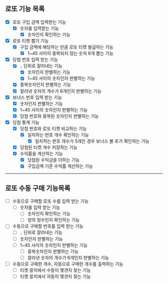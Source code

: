 ## 로또 기능 목록
- [x] 로또 구입 금액 입력받는 기능
    - [x] 숫자를 입력받는 기능
        - [x] 숫자인지 확인하는 기능
            
- [x] 로또 티켓 뽑기 기능
    - [x] 구입 금액에 해당하는 만큼 로또 티켓 발급하는 기능
        - [x] 1~45 사이의 중복되지 않는 숫자 6개 뽑는 기능 
    
- [x] 당첨 번호 입력 받는 기능
    - [x] `,` 단위로 잘라내는 기능
        - [x] 숫자인지 판별하는 기능
        - [x] 1~45 사이의 숫자인지 판별하는 기능
    - [x] 중복숫자인지 판별하는 기능
    - [x] 잘라낸 숫자의 개수가 6개인지 판별하는 기능

- [x] 보너스 번호 입력 받는 기능
    - [x] 숫자인지 판별하는 기능
    - [x] 1~45 사이의 숫자인지 판별하는 기능
    - [x] 당첨 번호와 중복된 숫자인지 판별하는 기능

- [x] 당첨 통계 기능
    - [x] 당첨 번호와 로또 티켓 비교하는 기능 
        - [x] 일치하는 번호 개수 확인하는 기능
            - [x] 일치하는 번호 개수가 5개인 경우 보너스 볼 추가 확인하는 기능
    - [x] 당첨된 티켓 개수 저장하는 기능
    - [x] 수익률을 계산하는 기능
        - [x] 당첨된 수익금을 더하는 기능
        - [x] 구입금액 기준 수익률 계산하는 기능
    
---

## 로또 수동 구매 기능목록

- [ ] 수동으로 구매할 로또 수를 입력 받는 기능
    - [ ] 숫자를 입력 받는 기능
        - [ ] 숫자인지 확인하는 기능
        - [ ] 양의 정수인지 확인하는 기능
    
- [ ] 수동으로 구매할 번호를 입력 받는 기능
  - [ ] `,` 단위로 잘라내는 기능
  - [ ] 숫자인지 판별하는 기능
  - [ ] 1~45 사이의 숫자인지 판별하는 기능
    - [ ] 중복숫자인지 판별하는 기능
    - [ ] 잘라낸 숫자의 개수가 6개인지 판별하는 기능
    
- [ ] 수동으로 구매한 개수, 자동으로 구매한 개수를 출력하는 기능
    - [ ] 티켓 뭉치에서 수동이 몇갠지 찾는 기능
    - [ ] 티켓 뭉치에서 자동이 몇갠지 찾는 기능